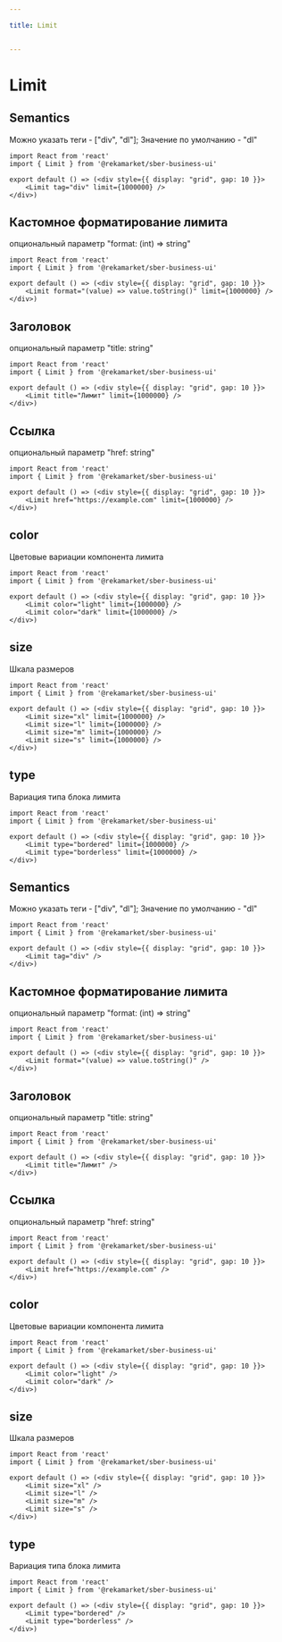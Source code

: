 ```yaml
---

title: Limit


---
```


# Limit

## Semantics
Можно указать теги - ["div", "dl"]; Значение по умолчанию - "dl"

```tsx
import React from 'react'
import { Limit } from '@rekamarket/sber-business-ui'

export default () => (<div style={{ display: "grid", gap: 10 }}>
	<Limit tag="div" limit={1000000} />
</div>)
```

## Кастомное форматирование лимита
опциональный параметр "format: (int) => string"

```tsx
import React from 'react'
import { Limit } from '@rekamarket/sber-business-ui'

export default () => (<div style={{ display: "grid", gap: 10 }}>
	<Limit format="(value) => value.toString()" limit={1000000} />
</div>)
```

## Заголовок
опциональный параметр "title: string"

```tsx
import React from 'react'
import { Limit } from '@rekamarket/sber-business-ui'

export default () => (<div style={{ display: "grid", gap: 10 }}>
	<Limit title="Лимит" limit={1000000} />
</div>)
```

## Ссылка
опциональный параметр "href: string"

```tsx
import React from 'react'
import { Limit } from '@rekamarket/sber-business-ui'

export default () => (<div style={{ display: "grid", gap: 10 }}>
	<Limit href="https://example.com" limit={1000000} />
</div>)
```

## color
Цветовые вариации компонента лимита

```tsx
import React from 'react'
import { Limit } from '@rekamarket/sber-business-ui'

export default () => (<div style={{ display: "grid", gap: 10 }}>
	<Limit color="light" limit={1000000} />
	<Limit color="dark" limit={1000000} />
</div>)
```

## size
Шкала размеров

```tsx
import React from 'react'
import { Limit } from '@rekamarket/sber-business-ui'

export default () => (<div style={{ display: "grid", gap: 10 }}>
	<Limit size="xl" limit={1000000} />
	<Limit size="l" limit={1000000} />
	<Limit size="m" limit={1000000} />
	<Limit size="s" limit={1000000} />
</div>)
```

## type
Вариация типа блока лимита

```tsx
import React from 'react'
import { Limit } from '@rekamarket/sber-business-ui'

export default () => (<div style={{ display: "grid", gap: 10 }}>
	<Limit type="bordered" limit={1000000} />
	<Limit type="borderless" limit={1000000} />
</div>)
```

## Semantics
Можно указать теги - ["div", "dl"]; Значение по умолчанию - "dl"

```tsx
import React from 'react'
import { Limit } from '@rekamarket/sber-business-ui'

export default () => (<div style={{ display: "grid", gap: 10 }}>
	<Limit tag="div" />
</div>)
```

## Кастомное форматирование лимита
опциональный параметр "format: (int) => string"

```tsx
import React from 'react'
import { Limit } from '@rekamarket/sber-business-ui'

export default () => (<div style={{ display: "grid", gap: 10 }}>
	<Limit format="(value) => value.toString()" />
</div>)
```

## Заголовок
опциональный параметр "title: string"

```tsx
import React from 'react'
import { Limit } from '@rekamarket/sber-business-ui'

export default () => (<div style={{ display: "grid", gap: 10 }}>
	<Limit title="Лимит" />
</div>)
```

## Ссылка
опциональный параметр "href: string"

```tsx
import React from 'react'
import { Limit } from '@rekamarket/sber-business-ui'

export default () => (<div style={{ display: "grid", gap: 10 }}>
	<Limit href="https://example.com" />
</div>)
```

## color
Цветовые вариации компонента лимита

```tsx
import React from 'react'
import { Limit } from '@rekamarket/sber-business-ui'

export default () => (<div style={{ display: "grid", gap: 10 }}>
	<Limit color="light" />
	<Limit color="dark" />
</div>)
```

## size
Шкала размеров

```tsx
import React from 'react'
import { Limit } from '@rekamarket/sber-business-ui'

export default () => (<div style={{ display: "grid", gap: 10 }}>
	<Limit size="xl" />
	<Limit size="l" />
	<Limit size="m" />
	<Limit size="s" />
</div>)
```

## type
Вариация типа блока лимита

```tsx
import React from 'react'
import { Limit } from '@rekamarket/sber-business-ui'

export default () => (<div style={{ display: "grid", gap: 10 }}>
	<Limit type="bordered" />
	<Limit type="borderless" />
</div>)
```
